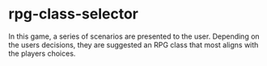 # rpg-class-selector

In this game, a series of scenarios are presented to the user. Depending on the users decisions, they are suggested an RPG class that most aligns with the players choices.